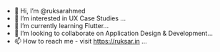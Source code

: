 - 👋 Hi, I’m @ruksarahmed
- 👀 I’m interested in UX Case Studies ...
- 🌱 I’m currently learning Flutter...
- 💞️ I’m looking to collaborate on Application Design & Development...
- 📫 How to reach me - visit https://ruksar.in ...

<!---
ruksarahmed/ruksarahmed is a ✨ special ✨ repository because its `README.md` (this file) appears on your GitHub profile.
You can click the Preview link to take a look at your changes.
--->
